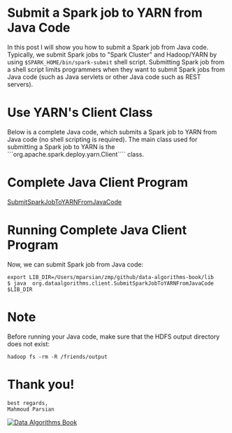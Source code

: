 Submit a Spark job to YARN from Java Code
=========================================
In this post I will show you how to submit a Spark job from Java code. 
Typically, we submit Spark jobs to "Spark Cluster" and Hadoop/YARN  by 
using ````$SPARK_HOME/bin/spark-submit````  shell script.  Submitting 
Spark job from a shell script limits programmers when they want to submit 
Spark jobs from Java code (such as Java servlets or other Java code such 
as REST servers).


Use YARN's Client Class
=======================
Below is a complete Java code, which submits a Spark job to YARN from Java 
code (no shell scripting  is required). The main class used for submitting 
a Spark job to YARN is the ```org.apache.spark.deploy.yarn.Client```` class.


Complete Java Client Program
============================
[SubmitSparkJobToYARNFromJavaCode](https://raw.githubusercontent.com/mahmoudparsian/data-algorithms-book/master/src/main/java/org/dataalgorithms/client/SubmitSparkJobToYARNFromJavaCode.java)


Running Complete Java Client Program
====================================

Now, we can submit Spark job from Java code:
````
export LIB_DIR=/Users/mparsian/zmp/github/data-algorithms-book/lib
$ java  org.dataalgorithms.client.SubmitSparkJobToYARNFromJavaCode  $LIB_DIR
````

Note
====
Before running your Java code, make sure that the HDFS output directory does not exist:
````
hadoop fs -rm -R /friends/output
````

Thank you!
==========

````
best regards,
Mahmoud Parsian
````

[![Data Algorithms Book](https://github.com/mahmoudparsian/data-algorithms-book/blob/master/misc/data_algorithms_image.jpg)](http://shop.oreilly.com/product/0636920033950.do) 
